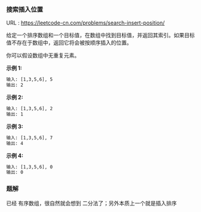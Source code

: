 ### 搜索插入位置

URL : https://leetcode-cn.com/problems/search-insert-position/

给定一个排序数组和一个目标值，在数组中找到目标值，并返回其索引。如果目标值不存在于数组中，返回它将会被按顺序插入的位置。

你可以假设数组中无重复元素。

**示例 1:**

```reStructuredText
输入: [1,3,5,6], 5
输出: 2
```

**示例 2:**

```reStructuredText
输入: [1,3,5,6], 2
输出: 1
```

**示例 3:**

```reStructuredText
输入: [1,3,5,6], 7
输出: 4
```

**示例 4:**

```reStructuredText
输入: [1,3,5,6], 0
输出: 0
```



### 题解

已经 有序数组，很自然就会想到 二分法了；另外本质上一个就是插入排序












